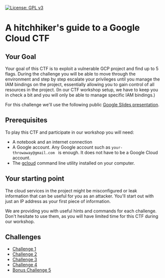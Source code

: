 [![License: GPL v3](https://img.shields.io/badge/License-GPL%20v3-blue.svg)](https://www.gnu.org/licenses/gpl-3.0)

# A hitchhiker's guide to a Google Cloud CTF

## Your Goal

Your goal of this CTF is to exploit a vulnerable GCP project and find up to 5 flags.
During the challenge you will be able to move through the environment and step by step escalate your privileges until you manage the IAM bindings on the project, essentially allowing you to gain control of all resources in the project.
(In our CTF workshop setup, we have to keep you in check a bit and you will only be able to manage specific IAM bindings.)

For this challenge we'll use the following public [Google Slides presentation](https://docs.google.com/presentation/d/17oNmnPElP2IHuHUVgGQcQQMH3bSHtQ5YdN9NAqPM1ow/edit?usp=sharing).

## Prerequisites

To play this CTF and participate in our workshop you will need:
- A notebook and an internet connection
- A Google account. Any Google account such as `your-throwaway@gmail.com ` is enough. It does not have to be a Google Cloud account. 
- The [gcloud](https://cloud.google.com/sdk/docs/install) command line utility installed on your computer.

## Your starting point

The cloud services in the project might be misconfigured or leak information that can be useful for you as an attacker.
You'll start out with just an IP address as your first piece of information.

We are providing you with useful hints and commands for each challenge.
Don't hesitate to use them, as you will have limited time for this CTF during our workshop.

## Challenges

- [Challenge 1](hints/challenge1.md)
- [Challenge 2](hints/challenge2.md)
- [Challenge 3](hints/challenge3.md)
- [Challenge 4](hints/challenge4.md)
- [Bonus Challenge 5](hints/challenge5.md)
